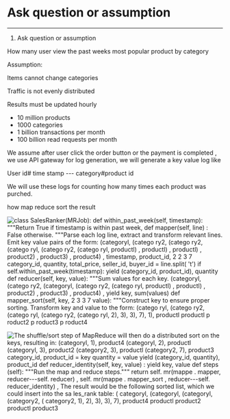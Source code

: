 # Ask question or assumption



---

1.  Ask question or assumption

How many user view the past weeks most popular product by category



Assumption:



Items cannot change categories



Traffic is not evenly distributed

Results must be updated hourly



- 10 million products
- 1000 categories
- 1 billion transactions per month
- 100 billion read requests per month







We assume after user click the order button or the payment is completed , we use API gateway for log generation, we will generate a key value log like



User id# time stamp --- category#product id



We will use these logs for counting how many times each product was purched.





how map reduce sort the result



![class SalesRanker(MRJob): def within_past_week(self, timestamp): """Return True if timestamp is within past week, def mapper(self, line) : False otherwise. """Parse each log line, extract and transform relevant lines. Emit key value pairs of the form: (categoryl, (catego ry2, (catego ry2, (catego ryl, (catego ry2, (catego ryl, productl) , productl) , productl) , product2) , product3) , product4) , timestamp, product_id, 2 2 3 7 category_id, quantity, total_price, seller_id, buyer_id = line.split( 't') if self.within_past_week(timestamp): yield (category_id, product_id), quantity def reducer(self, key, value): """Sum values for each key. (categoryl, (catego ry2, (categoryl, (catego ry2, (catego ryl, productl) , productl) , product2) , product3) , product4) , yield key, sum(values) def mapper_sort(self, key, 2 3 3 7 value): """Construct key to ensure proper sorting. Transform key and value to the form: (catego ryl, (catego ry2, (catego ryl, (catego ry2, (catego ryl, 2), 3), 3), 7), 1), productl productl p roduct2 p roduct3 p roduct4 ](../../media/Steam^JCollection-Amazon-sales_rank-Ask-question-or-assumption-image1.png)



![The shuffle/sort step of MapReduce will then do a distributed sort on the keys, resulting in: (categoryl, 1), product4 (categoryl, 2), productl (categoryl, 3), product2 (category2, 3), productl (category2, 7), product3 category_id, product_id = key quantity = value yield (category_id, quantity), product_id def reducer_identity(self, key, value) : yield key, value def steps (self): """Run the map and reduce steps.""" return self. mr(mappe . mapper, reducer---self. reducer) , self. mr(mappe . mapper_sort , reducer---self. reducer_identity) , The result would be the following sorted list, which we could insert into the sa les_rank table: ( categoryl, (categoryl, (categoryl, (category2, ( category2, 1), 2), 3), 3), 7), product4 productl product2 productl product3 ](../../media/Steam^JCollection-Amazon-sales_rank-Ask-question-or-assumption-image2.png)






